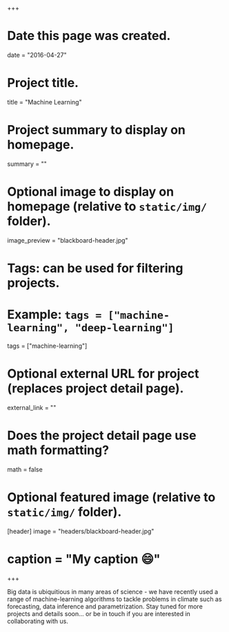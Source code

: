 +++
# Date this page was created.
date = "2016-04-27"

# Project title.
title = "Machine Learning"

# Project summary to display on homepage.
summary = ""

# Optional image to display on homepage (relative to `static/img/` folder).
image_preview = "blackboard-header.jpg"

# Tags: can be used for filtering projects.
# Example: `tags = ["machine-learning", "deep-learning"]`
tags = ["machine-learning"]

# Optional external URL for project (replaces project detail page).
external_link = ""

# Does the project detail page use math formatting?
math = false

# Optional featured image (relative to `static/img/` folder).
[header]
image = "headers/blackboard-header.jpg"
# caption = "My caption :smile:"

+++

Big data is ubiquitious in many areas of science - we have recently
used a range of machine-learning algorithms to tackle problems
in climate such as forecasting, data inference and parametrization. Stay tuned for more
projects and details soon... or be in touch if you are interested in
collaborating with us.
